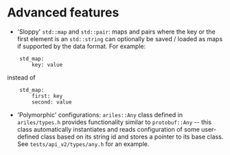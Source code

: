 Advanced features
=================

* 'Sloppy' `std::map` and `std::pair`: maps and pairs where the key or the
  first element is an `std::string` can optionally be saved / loaded as maps if
  supported by the data format. For example:
```
    std_map:
        key: value
```
  instead of
```
    std_map:
        first: key
        second: value
```

* 'Polymorphic' configurations: `ariles::Any` class defined in `ariles/types.h`
  provides functionality similar to `protobuf::Any` -- this class automatically
  instantiates and reads configuration of some user-defined class based on its
  string id and stores a pointer to its base class. See
  `tests/api_v2/types/any.h` for an example.

